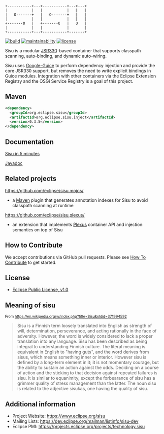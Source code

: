 ```
+-----------+---+-----------+---+---+
|           |   |           |   |   |
|   O-------+   |   O-------+   |   |
|           |   |           |   |   |
+-------O   |   +-------O   |   O   |
|           |   |           |       |
+-----------+---+-----------+-------+
```

[![build](https://github.com/eclipse/sisu.inject/actions/workflows/build.yml/badge.svg?event=push)](https://github.com/eclipse/sisu.inject/actions/workflows/build.yml)
[![maintainability](https://sonarcloud.io/api/project_badges/measure?project=org.eclipse.sisu%3Asisu-inject&metric=sqale_rating)](https://sonarcloud.io/summary/overall?id=org.eclipse.sisu%3Asisu-inject)
[![license](https://img.shields.io/badge/license-EPL_1.0-blue.svg)](https://www.eclipse.org/legal/epl-v10.html)

Sisu is a modular [JSR330](https://javax-inject.github.io/javax-inject/)-based container that supports classpath scanning, auto-binding, and dynamic auto-wiring.

Sisu uses [Google-Guice](https://github.com/google/guice) to perform dependency injection and provide the core JSR330 support, but removes the need to write explicit bindings in Guice modules. Integration with other containers via the Eclipse Extension Registry and the OSGi Service Registry is a goal of this project.

## Maven

```xml
<dependency>
  <groupId>org.eclipse.sisu</groupId>
  <artifactId>org.eclipse.sisu.inject</artifactId>
  <version>0.3.5</version>
</dependency>
```

## Documentation

[Sisu in 5 minutes](https://eclipse.github.io/sisu.inject/)

[Javadoc](https://eclipse.github.io/sisu.inject/apidocs/)

## Related projects

https://github.com/eclipse/sisu.mojos/
 * a [Maven](https://maven.apache.org/) plugin that generates annotation indexes for Sisu to avoid classpath scanning at runtime

https://github.com/eclipse/sisu.plexus/
 * an extension that implements [Plexus](https://codehaus-plexus.github.io/#Plexus_History) container API and injection semantics on top of Sisu

## How to Contribute

We accept contributions via GitHub pull requests. Please see [How To Contribute](CONTRIBUTING.md) to get started.

## License

- [Eclipse Public License, v1.0](https://www.eclipse.org/legal/epl-v10.html)

## Meaning of sisu
<sub>From https://en.wikipedia.org/w/index.php?title=Sisu&oldid=371994592</sub>

> Sisu is a Finnish term loosely translated into English as strength of will, determination, perseverance, and acting rationally in the face of adversity. However, the word is widely considered to lack a proper translation into any language. Sisu has been described as being integral to understanding Finnish culture. The literal meaning is equivalent in English to "having guts", and the word derives from sisus, which means something inner or interior. However sisu is defined by a long-term element in it; it is not momentary courage, but the ability to sustain an action against the odds. Deciding on a course of action and the sticking to that decision against repeated failures is sisu. It is similar to equanimity, except the forbearance of sisu has a grimmer quality of stress management than the latter. The noun sisu is related to the adjective sisukas, one having the quality of sisu.

## Additional information

* Project Website: https://www.eclipse.org/sisu
* Mailing Lists: https://dev.eclipse.org/mailman/listinfo/sisu-dev
* Eclipse PMI: https://projects.eclipse.org/projects/technology.sisu

